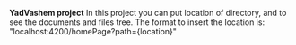 **YadVashem project**
In this project you can put location of directory, and to see the documents and files tree.
The format to insert the location is:
"localhost:4200/homePage?path={location}"
